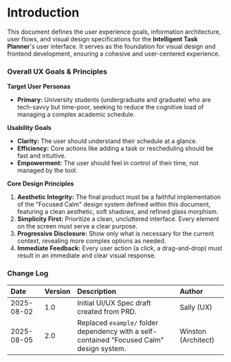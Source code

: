 # Introduction

This document defines the user experience goals, information architecture, user flows, and visual design specifications for the **Intelligent Task Planner**'s user interface. It serves as the foundation for visual design and frontend development, ensuring a cohesive and user-centered experience.

### Overall UX Goals & Principles

**Target User Personas**
*   **Primary:** University students (undergraduate and graduate) who are tech-savvy but time-poor, seeking to reduce the cognitive load of managing a complex academic schedule.

**Usability Goals**
*   **Clarity:** The user should understand their schedule at a glance.
*   **Efficiency:** Core actions like adding a task or rescheduling should be fast and intuitive.
*   **Empowerment:** The user should feel in control of their time, not managed by the tool.

**Core Design Principles**
1.  **Aesthetic Integrity:** The final product must be a faithful implementation of the "Focused Calm" design system defined within this document, featuring a clean aesthetic, soft shadows, and refined glass morphism.
2.  **Simplicity First:** Prioritize a clean, uncluttered interface. Every element on the screen must serve a clear purpose.
3.  **Progressive Disclosure:** Show only what is necessary for the current context, revealing more complex options as needed.
4.  **Immediate Feedback:** Every user action (a click, a drag-and-drop) must result in an immediate and clear visual response.

### Change Log

| Date | Version | Description | Author |
| :--- | :--- | :--- | :--- |
| 2025-08-02 | 1.0 | Initial UI/UX Spec draft created from PRD. | Sally (UX) |
| 2025-08-05 | 2.0 | Replaced `example/` folder dependency with a self-contained "Focused Calm" design system. | Winston (Architect) |
